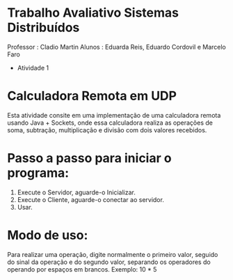 # Trabalho Avaliativo Sistemas Distribuídos
Professor : Cladio Martin
Alunos : Eduarda Reis, Eduardo Cordovil e Marcelo Faro

- Atividade 1
# Calculadora Remota em UDP

Esta atividade consite em uma implementação de uma calculadora remota usando Java + Sockets, onde essa calculadora realiza as operações de soma, subtração, multiplicação e divisão com dois valores recebidos.

# Passo a passo para iniciar o programa:
1. Execute o Servidor, aguarde-o Inicializar.
2. Execute o Cliente, aguarde-o conectar ao servidor.
3. Usar.

# Modo de uso:
Para realizar uma operação, digite normalmente o primeiro valor, seguido do sinal da operação e do segundo valor, separando os operadores do operando por espaços em brancos. Exemplo: 10 * 5
